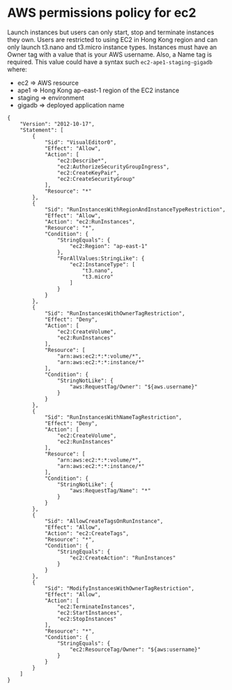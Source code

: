 # AWS permissions policy for ec2

Launch instances but users can only start, stop and terminate instances they 
own. Users are restricted to using EC2 in Hong Kong region and can only
launch t3.nano and t3.micro instance types. Instances must have an Owner tag 
with a value that is your AWS username. Also, a Name tag is required. This
value could have a syntax such `ec2-ape1-staging-gigadb` where:
* ec2     => AWS resource
* ape1    => Hong Kong ap-east-1 region of the EC2 instance
* staging => environment
* gigadb  => deployed application name

```
{
    "Version": "2012-10-17",
    "Statement": [
        {
            "Sid": "VisualEditor0",
            "Effect": "Allow",
            "Action": [
                "ec2:Describe*",
                "ec2:AuthorizeSecurityGroupIngress",
                "ec2:CreateKeyPair",
                "ec2:CreateSecurityGroup"
            ],
            "Resource": "*"
        },
        {
            "Sid": "RunInstancesWithRegionAndInstanceTypeRestriction",
            "Effect": "Allow",
            "Action": "ec2:RunInstances",
            "Resource": "*",
            "Condition": {
                "StringEquals": {
                    "ec2:Region": "ap-east-1"
                },
                "ForAllValues:StringLike": {
                    "ec2:InstanceType": [
                        "t3.nano",
                        "t3.micro"
                    ]
                }
            }
        },
        {
            "Sid": "RunInstancesWithOwnerTagRestriction",
            "Effect": "Deny",
            "Action": [
                "ec2:CreateVolume",
                "ec2:RunInstances"
            ],
            "Resource": [
                "arn:aws:ec2:*:*:volume/*",
                "arn:aws:ec2:*:*:instance/*"
            ],
            "Condition": {
                "StringNotLike": {
                    "aws:RequestTag/Owner": "${aws.username}"
                }
            }
        },
        {
            "Sid": "RunInstancesWithNameTagRestriction",
            "Effect": "Deny",
            "Action": [
                "ec2:CreateVolume",
                "ec2:RunInstances"
            ],
            "Resource": [
                "arn:aws:ec2:*:*:volume/*",
                "arn:aws:ec2:*:*:instance/*"
            ],
            "Condition": {
                "StringNotLike": {
                    "aws:RequestTag/Name": "*"
                }
            }
        },
        {
            "Sid": "AllowCreateTagsOnRunInstance",
            "Effect": "Allow",
            "Action": "ec2:CreateTags",
            "Resource": "*",
            "Condition": {
                "StringEquals": {
                    "ec2:CreateAction": "RunInstances"
                }
            }
        },
        {
            "Sid": "ModifyInstancesWithOwnerTagRestriction",
            "Effect": "Allow",
            "Action": [
                "ec2:TerminateInstances",
                "ec2:StartInstances",
                "ec2:StopInstances"
            ],
            "Resource": "*",
            "Condition": {
                "StringEquals": {
                    "ec2:ResourceTag/Owner": "${aws:username}"
                }
            }
        }
    ]
}
```